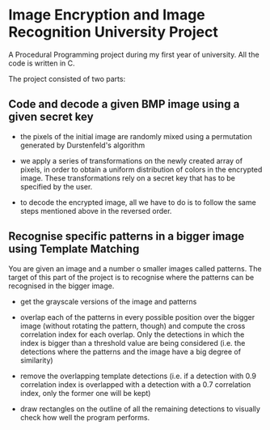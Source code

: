 # Image Encryption and Image Recognition University Project

A Procedural Programming project during my first year of university. All the code is written in C.

The project consisted of two parts:

## Code and decode a given BMP image using a given secret key
 
* the pixels of the initial image are randomly mixed using a permutation generated by Durstenfeld's algorithm

* we apply a series of transformations on the newly created array of pixels, in order to obtain a uniform distribution of colors in the encrypted image. These transformations rely on a secret key that has to be specified by the user.

* to decode the encrypted image, all we have to do is to follow the same steps mentioned above in the reversed order.
  
## Recognise specific patterns in a bigger image using Template Matching

You are given an image and a number o smaller images called patterns. The target of this part of the project is to recognise where the patterns can be recognised in the bigger image.

* get the grayscale versions of the image and patterns

* overlap each of the patterns in every possible position over the bigger image (without rotating the pattern, though) and compute the cross correlation index for each overlap. Only the detections in which the index is bigger than a threshold value are being considered (i.e. the detections where the patterns and the image have a big degree of similarity)

* remove the overlapping template detections (i.e. if a detection with 0.9 correlation index is overlapped with a detection with a 0.7 correlation index, only the former one will be kept)

* draw rectangles on the outline of all the remaining detections to visually check how well the program performs.
